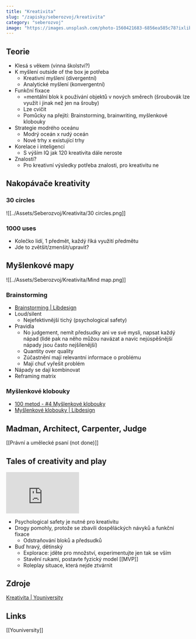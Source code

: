 ```yaml
---
title: "Kreativita"
slug: "/zapisky/seberozvoj/kreativita"
category: "seberozvoj"
image: "https://images.unsplash.com/photo-1560421683-6856ea585c78?ixlib=rb-1.2.1&ixid=MnwxMjA3fDB8MHxwaG90by1wYWdlfHx8fGVufDB8fHx8&auto=format&fit=crop&w=1174&q=80"
---
```


## Teorie
- Klesá s věkem (vinna školství?)
- K myšlení outside of the box je potřeba
	- Kreativní myšlení (divergentní)
	- Analytické myšlení (konvergentní)
- Funkční fixace
	- =mentální blok k používání objektů v nových směrech (šroubovák lze využít i jinak než jen na šrouby)
	- Lze cvičit
	- Pomůcky na přejití: Brainstorming, brainwriting, myšlenkové klobouky
- Strategie modrého oceánu
	- Modrý oceán x rudý oceán
	- Nové trhy x existující trhy
- Korelace i inteligencí
	- S výším IQ jak 120 kreativita dále neroste
- Znalosti?
	- Pro kreativní výsledky potřeba znalosti, pro kreativitu ne

## Nakopávače kreativity
### 30 circles

![[../Assets/Seberozvoj/Kreativita/30 circles.png]]

### 1000 uses
- Kolečko lidí, 1 předmět, každý říká využití předmětu
- Jde to zvětšit/zmenšit/upravit?

## Myšlenkové mapy

![[../Assets/Seberozvoj/Kreativita/Mind map.png]]

### Brainstorming
- [Brainstorming | Libdesign](https://libdesign.kisk.cz/metody/brainstorming)
- Loud/silent
	- Nejefektivnější tichý (psychological safety)
- Pravidla
	- No judgement, nemít předsudky ani ve své mysli, napsat každý nápad (lidé pak na něho můžou navázat a navíc nejúspěšnější nápady jsou často nejšílenější)
	- Quantity over quality
	- Zúčastnění mají relevantní informace o problému
	- Mají chuť vyřešit problém
- Nápady se dají kombinovat
- Reframing matrix

### Myšlenkové klobouky
- [100 metod - #4 Myšlenkové klobouky](https://100metod.cz/post/156258126399/4myslenkoveklobouky)
- [Myšlenkové klobouky | Libdesign](https://libdesign.kisk.cz/metody/myslenkove-klobouky)

## Madman, Architect, Carpenter, Judge
[[Právní a umělecké psaní (not done)]]

## Tales of creativity and play

<div style="max-width:200px"><div style="position:relative;height:0;padding-bottom:56.25%"><iframe src="https://embed.ted.com/talks/lang/en/tim_brown_tales_of_creativity_and_play" width="854" height="480" style="position:absolute;left:0;top:0;width:100%;height:100%" frameborder="0" scrolling="no"></iframe></div></div>

- Psychological safety je nutné pro kreativitu
- Drogy pomohly, protože se zbavili dospěláckých návyků a funkční fixace
	- Odstraňování bloků a předsudků
- Buď hravý, dětinský
	- Explorace: jděte pro množství, experimentujte jen tak se vším
	- Stavění rukami, postavte fyzický model [[MVP]]
	- Roleplay situace, která nejde ztvárnit


## Zdroje
[Kreativita | Youniversity](https://youniversity.cz/modul/kreativita)

## Links
[[Youniversity]]